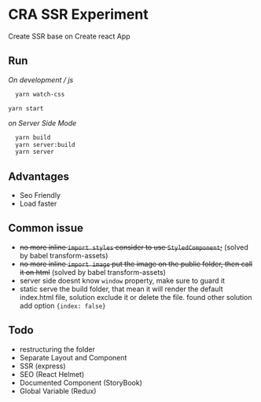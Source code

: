 # CRA SSR Experiment
Create SSR base on Create react App

## Run
*On development / js*
```sh
  yarn watch-css
```
`yarn start`

*on Server Side Mode*
```sh
  yarn build
  yarn server:build
  yarn server
```

## Advantages
- Seo Friendly
- Load faster

## Common issue
- ~~no more inline `import styles` consider to use `StyledComponent`;~~ (solved by babel transform-assets)
- ~~no more inline `import image` put the image on the public folder, then call it on html~~ (solved by babel transform-assets)
- server side doesnt know `window` property, make sure to guard it
- static serve the build folder, that mean it will render the default index.html file, solution exclude it or delete the file.
  found other solution add option `{index: false}`

## Todo
- restructuring the folder
- Separate Layout and Component
- SSR (express)
- SEO (React Helmet)
- Documented Component (StoryBook)
- Global Variable (Redux)
